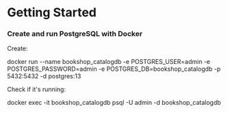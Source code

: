 # Getting Started

### Create and run PostgreSQL with Docker
Create:

docker run --name bookshop_catalogdb -e POSTGRES_USER=admin -e POSTGRES_PASSWORD=admin -e POSTGRES_DB=bookshop_catalogdb -p 5432:5432 -d postgres:13

Check if it's running:

docker exec -it bookshop_catalogdb psql -U admin -d bookshop_catalogdb





